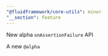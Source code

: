 ```yaml
---
"@fluidframework/core-utils": minor
"__section": feature
---
```


New alpha `onAssertionFailure` API

A new `@alpha`
